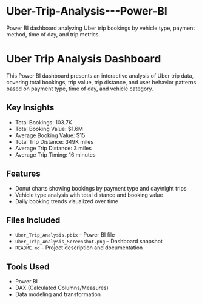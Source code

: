 # Uber-Trip-Analysis---Power-BI
Power BI dashboard analyzing Uber trip bookings by vehicle type, payment method, time of day, and trip metrics.

# Uber Trip Analysis Dashboard

This Power BI dashboard presents an interactive analysis of Uber trip data, covering total bookings, trip value, trip distance, and user behavior patterns based on payment type, time of day, and vehicle category.

## Key Insights
- Total Bookings: 103.7K  
- Total Booking Value: $1.6M  
- Average Booking Value: $15  
- Total Trip Distance: 349K miles  
- Average Trip Distance: 3 miles  
- Average Trip Timing: 16 minutes

## Features
- Donut charts showing bookings by payment type and day/night trips
- Vehicle type analysis with total distance and booking value
- Daily booking trends visualized over time

## Files Included
- `Uber_Trip_Analysis.pbix` – Power BI file
- `Uber_Trip_Analysis_Screenshot.png` – Dashboard snapshot
- `README.md` – Project description and documentation

## Tools Used
- Power BI
- DAX (Calculated Columns/Measures)
- Data modeling and transformation
